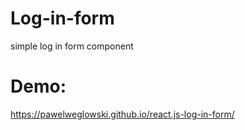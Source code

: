 # Log-in-form

simple log in form component

# Demo:

https://pawelweglowski.github.io/react.js-log-in-form/
